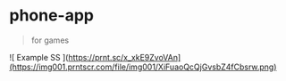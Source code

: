 # phone-app
> for games

![ Example SS ](https://prnt.sc/x_xkE9ZvoVAn](https://img001.prntscr.com/file/img001/XiFuaoQcQjGvsbZ4fCbsrw.png)
